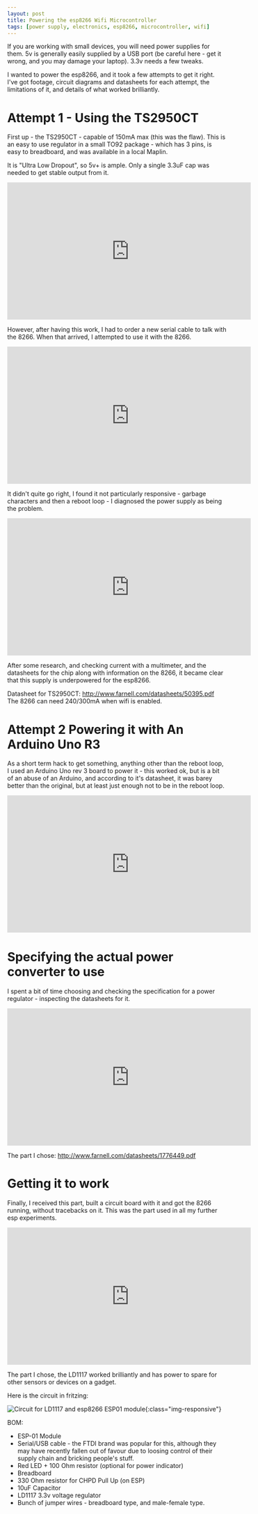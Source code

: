 ```yaml
---
layout: post
title: Powering the esp8266 Wifi Microcontroller
tags: [power supply, electronics, esp8266, microcontroller, wifi]
---
```

If you are working with small devices, you will need power supplies for them. 5v is generally easily supplied by a USB port (be careful here - get it wrong, and you may damage your laptop). 3.3v needs a few tweaks.

I wanted to power the esp8266, and it took a few attempts to get it right. I've got footage, circuit diagrams and datasheets for each attempt, the limitations of it, and details of what worked brilliantly.

# Attempt 1 - Using the TS2950CT

First up - the TS2950CT - capable of 150mA max (this was the flaw).
This is an easy to use regulator in a small TO92 package - which has 3 pins, is easy to breadboard, and was available in a local Maplin. 

It is "Ultra Low Dropout", so 5v+ is ample. Only a single 3.3uF cap was needed to get stable output from it. 

<div class="embed-responsive embed-responsive-16by9">
<iframe width="560" height="315" src="https://www.youtube.com/embed/TiqSaNfcxJo?rel=0" frameborder="0" allowfullscreen="True"></iframe>
</div> 

However, after having this work, I had to order a new serial cable to talk with the 8266. When that arrived, I attempted to use it with the 8266.
 

<div class="embed-responsive embed-responsive-16by9">
<iframe width="560" height="315" src="https://www.youtube.com/embed/WTrF5spzkZA?rel=0" frameborder="0" allowfullscreen="True"></iframe>
</div>
 
It didn't quite go right, I found it not particularly responsive - garbage characters and then a reboot loop - I diagnosed the power supply as being the problem.

<div class="embed-responsive embed-responsive-16by9">
<iframe width="560" height="315" src="https://www.youtube.com/embed/LQSVA44UN3k?rel=0" frameborder="0" allowfullscreen="True"></iframe>
</div> 

After some research, and checking current with a multimeter, and the datasheets for the chip along with information on the 8266, it became clear that this supply is underpowered for the esp8266.

Datasheet for TS2950CT: http://www.farnell.com/datasheets/50395.pdf
The 8266 can need 240/300mA when wifi is enabled.

# Attempt 2 Powering it with An Arduino Uno R3

As a short term hack to get something, anything other than the reboot loop, I used an Arduino Uno rev 3 board to power it - this worked ok, but is a bit of an abuse of an Arduino, and according to it's datasheet, it was barey better than the original, but at least just enough not to be in the reboot loop.

<div class="embed-responsive embed-responsive-16by9">
<iframe width="560" height="315" src="https://www.youtube.com/embed/Kb08nfXgguY?rel=0" frameborder="0" allowfullscreen="True"></iframe>
</div>

# Specifying the actual power converter to use

I spent a bit of time choosing and checking the specification for a power regulator - inspecting the datasheets for it.

<div class="embed-responsive embed-responsive-16by9">
<iframe width="560" height="315" src="https://www.youtube.com/embed/9eVtWcNlzaA?rel=0" frameborder="0" allowfullscreen="True"></iframe>
</div>

The part I chose: <http://www.farnell.com/datasheets/1776449.pdf>

# Getting it to work

Finally, I received this part, built a circuit board with it and got the 8266 running, without tracebacks on it. This was the part used in all my further esp experiments.

<div class="embed-responsive embed-responsive-16by9">
<iframe width="560" height="315" src="https://www.youtube.com/embed/oIST2FkOSQc?rel=0" frameborder="0" allowfullscreen="True"></iframe>
</div>

The part I chose, the LD1117 worked brilliantly and has power to spare for other sensors or devices on a gadget.

Here is the circuit in fritzing:

![Circuit for LD1117 and esp8266 ESP01 module](/galleries/2015-04-29-powering-the-8266/esp_3v_usb_bb.png){:class="img-responsive"}

BOM:

* ESP-01 Module
* Serial/USB cable - the FTDI brand was popular for this, although they may have recently fallen out of favour due to loosing control of their supply chain and bricking people's stuff.
* Red LED + 100 Ohm resistor (optional for power indicator)
* Breadboard
* 330 Ohm resistor for CHPD Pull Up (on ESP)
* 10uF Capacitor
* LD1117 3.3v voltage regulator
* Bunch of jumper wires - breadboard type, and male-female type.


